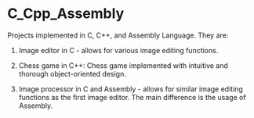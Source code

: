# C_Cpp_Assembly
Projects implemented in C, C++, and Assembly Language. They are:

1) Image editor in C - allows for various image editing functions.

2) Chess game in C++: Chess game implemented with intuitive and thorough object-oriented design.

3) Image processor in C and Assembly - allows for similar image editing functions as the first image editor. The main difference is the usage of Assembly.

